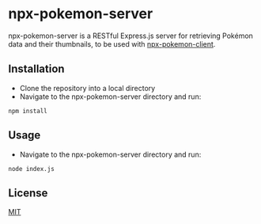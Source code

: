 # npx-pokemon-server

npx-pokemon-server is a RESTful Express.js server for retrieving Pokémon data and their thumbnails, to be used with [npx-pokemon-client](https://github.com/DanC12/npx-pokemon-client).

## Installation

- Clone the repository into a local directory
- Navigate to the npx-pokemon-server directory and run:
```
npm install
```

## Usage
- Navigate to the npx-pokemon-server directory and run:
```
node index.js
```

## License

[MIT](https://choosealicense.com/licenses/mit/)
